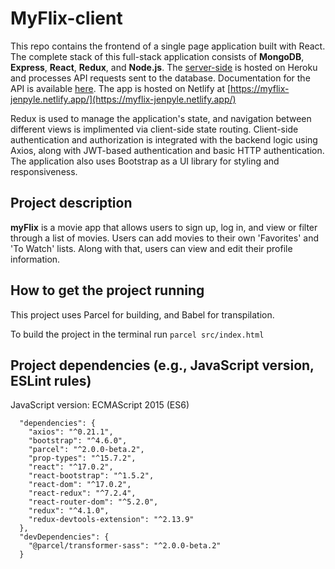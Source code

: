 # MyFlix-client
This repo contains the frontend of a single page application built with React. The complete stack of this full-stack application consists of **MongoDB**, **Express**, **React**, **Redux**, and **Node.js**. The [server-side](https://github.com/jenpyle/myFlix-server) is hosted on Heroku and processes API requests sent to the database. Documentation for the API is available [here](https://jennysflix.herokuapp.com/documentation.html). The app is hosted on Netlify at [https://myflix-jenpyle.netlify.app/](https://myflix-jenpyle.netlify.app/)

Redux is used to manage the application's state, and navigation between different views is implimented via client-side state routing. Client-side authentication and authorization is integrated with the backend logic using Axios, along with JWT-based authentication and basic HTTP authentication. The application also uses Bootstrap as a UI library for styling and responsiveness.

## Project description
**myFlix** is a movie app that allows users to sign up, log in, and view or filter through a list of movies. Users can add movies to their own 'Favorites' and 'To Watch' lists. Along with that, users can view and edit their profile information.

## How to get the project running
This project uses Parcel for building, and Babel for transpilation.

To build the project in the terminal run ```parcel src/index.html```

## Project dependencies (e.g., JavaScript version, ESLint rules)
JavaScript version: ECMAScript 2015 (ES6)
```
  "dependencies": {
    "axios": "^0.21.1",
    "bootstrap": "^4.6.0",
    "parcel": "^2.0.0-beta.2",
    "prop-types": "^15.7.2",
    "react": "^17.0.2",
    "react-bootstrap": "^1.5.2",
    "react-dom": "^17.0.2",
    "react-redux": "^7.2.4",
    "react-router-dom": "^5.2.0",
    "redux": "^4.1.0",
    "redux-devtools-extension": "^2.13.9"
  },
  "devDependencies": {
    "@parcel/transformer-sass": "^2.0.0-beta.2"
  }
```
